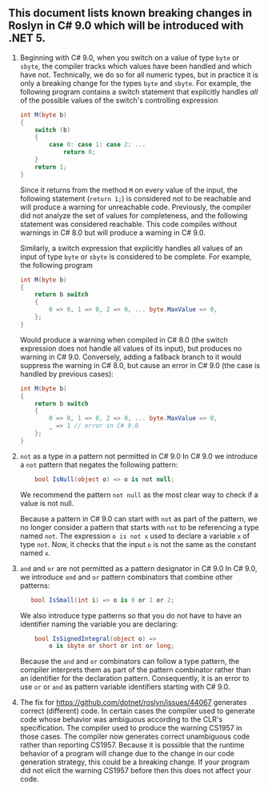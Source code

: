 ﻿## This document lists known breaking changes in Roslyn in C# 9.0 which will be introduced with .NET 5.

1. Beginning with C# 9.0, when you switch on a value of type `byte` or `sbyte`, the compiler tracks which values have been handled and which have not.  Technically, we do so for all numeric types, but in practice it is only a breaking change for the types `byte` and `sbyte`.  For example, the following program contains a switch statement that explicitly handles *all* of the possible values of the switch's controlling expression
    ```csharp
    int M(byte b)
    {
        switch (b)
        {
            case 0: case 1: case 2: ...
                return 0;
        }
        return 1;
    }
    ```
    Since it returns from the method `M` on every value of the input, the following statement (`return 1;`) is considered not to be reachable and will produce a warning for unreachable code. Previously, the compiler did not analyze the set of values for completeness, and the following statement was considered reachable. This code compiles without warnings in C# 8.0 but will produce a warning in C# 9.0.

    Similarly, a switch expression that explicitly handles all values of an input of type `byte` or `sbyte` is considered to be complete.  For example, the following program

    ```csharp
    int M(byte b)
    {
        return b switch
        {
            0 => 0, 1 => 0, 2 => 0, ... byte.MaxValue => 0,
        };
    }
    ```

    Would produce a warning when compiled in C# 8.0 (the switch expression does not handle all values of its input), but produces no warning in C# 9.0. Conversely, adding a fallback branch to it would suppress the warning in C# 8.0, but cause an error in C# 9.0 (the case is handled by previous cases):

    ```csharp
    int M(byte b)
    {
        return b switch
        {
            0 => 0, 1 => 0, 2 => 0, ... byte.MaxValue => 0,
            _ => 1 // error in C# 9.0
        };
    }
    ```
2. `not` as a type in a pattern not permitted in C# 9.0
    In C# 9.0 we introduce a `not` pattern that negates the following pattern:
    ```csharp
        bool IsNull(object o) => o is not null;
    ```
    We recommend the pattern `not null` as the most clear way to check if a value is not null.

    Because a pattern in C# 9.0 can start with `not` as part of the pattern, we no longer consider a pattern that starts with `not` to be referencing a type named `not`.  The expression `o is not x` used to declare a variable `x` of type `not`.  Now, it checks that the input `o` is not the same as the constant named `x`.

3. `and` and `or` are not permitted as a pattern designator in C# 9.0
    In C# 9.0, we introduce `and` and `or` pattern combinators that combine other patterns:
    ```csharp
       bool IsSmall(int i) => o is 0 or 1 or 2;
    ```
    We also introduce type patterns so that you do not have to have an identifier naming the variable you are declaring:
    ```csharp
        bool IsSignedIntegral(object o) =>
            o is sbyte or short or int or long;
    ```
    Because the `and` and `or` combinators can follow a type pattern, the compiler interprets them as part of the pattern combinator rather than an identifier for the declaration pattern. Consequently, it is an error to use `or` or `and` as pattern variable identifiers starting with C# 9.0.

4. The fix for https://github.com/dotnet/roslyn/issues/44067 generates correct (different) code.
   In certain cases the compiler used to generate code whose behavior was ambiguous according
   to the CLR's specification. The compiler used to produce the warning CS1957 in those cases.
   The compiler now generates correct unambiguous code rather than reporting CS1957. Because
   it is possible that the runtime behavior of a program will change due to the change in our code
   generation strategy, this could be a breaking change. If your program did not elicit the warning
   CS1957 before then this does not affect your code.
